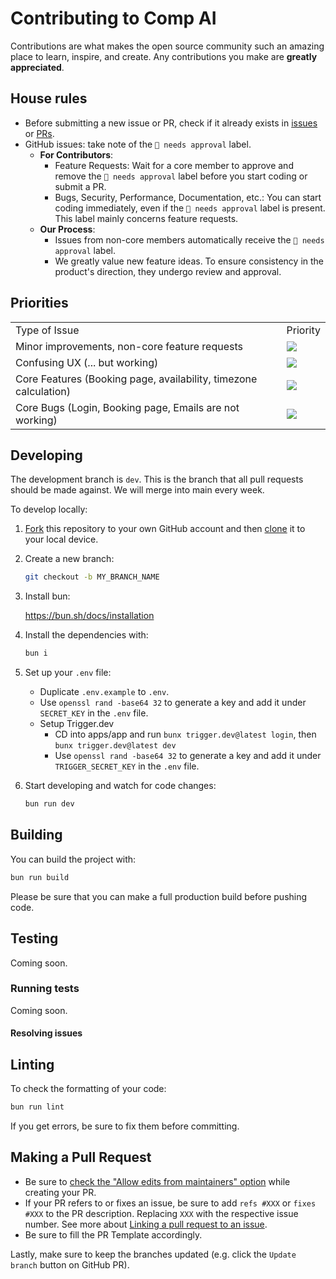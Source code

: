# Contributing to Comp AI

Contributions are what makes the open source community such an amazing place to learn, inspire, and create. Any contributions you make are **greatly appreciated**.

## House rules

- Before submitting a new issue or PR, check if it already exists in [issues](https://github.com/trycompai/comp/issues) or [PRs](https://github.com/trycompai/comp/pulls).
- GitHub issues: take note of the `🚨 needs approval` label.
  - **For Contributors**:
    - Feature Requests: Wait for a core member to approve and remove the `🚨 needs approval` label before you start coding or submit a PR.
    - Bugs, Security, Performance, Documentation, etc.: You can start coding immediately, even if the `🚨 needs approval` label is present. This label mainly concerns feature requests.
  - **Our Process**:
    - Issues from non-core members automatically receive the `🚨 needs approval` label.
    - We greatly value new feature ideas. To ensure consistency in the product's direction, they undergo review and approval.

## Priorities

<table>
  <tr>
    <td>
      Type of Issue
    </td>
    <td>
      Priority
    </td>
  </tr>
  <tr>
    <td>
      Minor improvements, non-core feature requests
    </td>
    <td>
      <a href="https://github.com/trycompai/comp/issues?q=is:issue+is:open+sort:updated-desc+label:%22Low+priority%22">
        <img src="https://img.shields.io/badge/-Low%20Priority-green">
      </a>
    </td>
  </tr>
   <tr>
    <td>
      Confusing UX (... but working)
    </td>
    <td>
      <a href="https://github.com/trycompai/comp/issues?q=is:issue+is:open+sort:updated-desc+label:%22Medium+priority%22">
        <img src="https://img.shields.io/badge/-Medium%20Priority-yellow">
      </a>
    </td>
  </tr>
  <tr>
    <td>
      Core Features (Booking page, availability, timezone calculation)
    </td>
    <td>
      <a href="https://github.com/trycompai/comp/issues?q=is:issue+is:open+sort:updated-desc+label:%22High+priority%22">
        <img src="https://img.shields.io/badge/-High%20Priority-orange">
      </a>
    </td>
  </tr>
  <tr>
    <td>
      Core Bugs (Login, Booking page, Emails are not working)
    </td>
    <td>
      <a href="https://github.com/trycompai/comp/issues?q=is:issue+is:open+sort:updated-desc+label:Urgent">
        <img src="https://img.shields.io/badge/-Urgent-red">
      </a>
    </td>
  </tr>
</table>

## Developing

The development branch is `dev`. This is the branch that all pull
requests should be made against. We will merge into main every week.

To develop locally:

1. [Fork](https://github.com/trycompai/comp/fork/) this repository to your
   own GitHub account and then
   [clone](https://help.github.com/articles/cloning-a-repository/) it to your local device.
2. Create a new branch:

   ```sh
   git checkout -b MY_BRANCH_NAME
   ```

3. Install bun:

   https://bun.sh/docs/installation

4. Install the dependencies with:

   ```sh
   bun i
   ```

5. Set up your `.env` file:

   - Duplicate `.env.example` to `.env`.
   - Use `openssl rand -base64 32` to generate a key and add it under `SECRET_KEY` in the `.env` file.
   - Setup Trigger.dev
     - CD into apps/app and run `bunx trigger.dev@latest login`, then `bunx trigger.dev@latest dev`
     - Use `openssl rand -base64 32` to generate a key and add it under `TRIGGER_SECRET_KEY` in the `.env` file.

6. Start developing and watch for code changes:

   ```sh
   bun run dev
   ```

## Building

You can build the project with:

```bash
bun run build
```

Please be sure that you can make a full production build before pushing code.

## Testing

Coming soon.

### Running tests

Coming soon.

#### Resolving issues

## Linting

To check the formatting of your code:

```sh
bun run lint
```

If you get errors, be sure to fix them before committing.

## Making a Pull Request

- Be sure to [check the "Allow edits from maintainers" option](https://docs.github.com/en/pull-requests/collaborating-with-pull-requests/working-with-forks/allowing-changes-to-a-pull-request-branch-created-from-a-fork) while creating your PR.
- If your PR refers to or fixes an issue, be sure to add `refs #XXX` or `fixes #XXX` to the PR description. Replacing `XXX` with the respective issue number. See more about [Linking a pull request to an issue](https://docs.github.com/en/issues/tracking-your-work-with-issues/linking-a-pull-request-to-an-issue).
- Be sure to fill the PR Template accordingly.

Lastly, make sure to keep the branches updated (e.g. click the `Update branch` button on GitHub PR).
